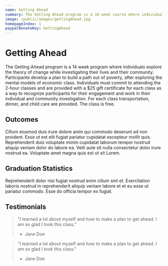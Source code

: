 ```yaml
---
name: Getting Ahead
summary: The Getting Ahead program is a 14 week course where individuals explore the theory of change while investigating their lives and their community.
image: /public/images/gettingAhead.jpg
homepageIndex: 1
paypalDonateKey: GettingAhead
---
```


# Getting Ahead

The Getting Ahead program is a 14 week program where individuals explore the theory of change while investigating their lives and their community. Participants develop a plan to build a path out of poverty, after exploring the mental models of economic class. Individuals must commit to attending the 2-hour classes and are provided with a $25 gift certificate for each class as a way to recognize participants for their engagement and work in their individual and community investigation. For each class transportation, dinner, and child care are provided. The class is free.

## Outcomes

Cillum eiusmod duis irure dolore anim qui commodo deserunt ad non proident. Esse ut est elit fugiat pariatur cupidatat excepteur mollit quis. Reprehenderit duis voluptate minim cupidatat laborum tempor nostrud aliquip veniam dolor do labore ea. Velit aute sit nulla consectetur dolor irure nostrud ea. Voluptate amet magna quis est ut sit Lorem.

## Graduation Statistics

Reprehenderit dolor nisi fugiat nostrud enim cillum sint et. Exercitation laboris nostrud in reprehenderit aliquip veniam labore et et eu esse ut pariatur commodo. Esse do officia tempor ex fugiat.

## Testimonials

> "I learned a lot about myself and how to make a plan to get ahead. I am so glad I took this class."
> - Jane Doe

> "I learned a lot about myself and how to make a plan to get ahead. I am so glad I took this class."
> - Jane Doe
